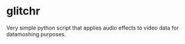 # glitchr
Very simple python script that applies audio effects to video data for datamoshing purposes.

